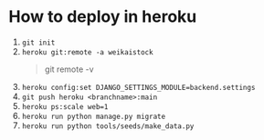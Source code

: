 
# How to deploy in heroku

1. ```git init ```
2. ```heroku git:remote -a weikaistock```
    >git remote -v 
3. ```heroku config:set DJANGO_SETTINGS_MODULE=backend.settings```
4. ```git push heroku <branchname>:main```
5. ```heroku ps:scale web=1```
6. ```heroku run python manage.py migrate```
7. ```heroku run python tools/seeds/make_data.py```

